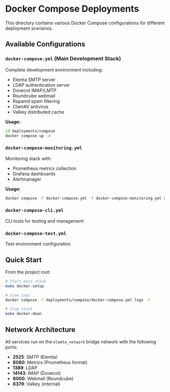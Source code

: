 # Docker Compose Deployments

This directory contains various Docker Compose configurations for different deployment scenarios.

## Available Configurations

### `docker-compose.yml` (Main Development Stack)
Complete development environment including:
- Elemta SMTP server
- LDAP authentication server
- Dovecot IMAP/LMTP
- Roundcube webmail
- Rspamd spam filtering
- ClamAV antivirus
- Valkey distributed cache

**Usage:**
```bash
cd deployments/compose
docker compose up -d
```

### `docker-compose-monitoring.yml`
Monitoring stack with:
- Prometheus metrics collection
- Grafana dashboards
- Alertmanager

**Usage:**
```bash
docker compose -f docker-compose.yml -f docker-compose-monitoring.yml up -d
```

### `docker-compose-cli.yml`
CLI tools for testing and management

### `docker-compose-test.yml`
Test environment configuration

## Quick Start

From the project root:
```bash
# Start main stack
make docker-setup

# View logs
docker compose -f deployments/compose/docker-compose.yml logs -f

# Stop stack
make docker-down
```

## Network Architecture

All services run on the `elemta_network` bridge network with the following ports:
- **2525**: SMTP (Elemta)
- **8080**: Metrics (Prometheus format)
- **1389**: LDAP
- **14143**: IMAP (Dovecot)
- **8000**: Webmail (Roundcube)
- **6379**: Valkey (internal)


